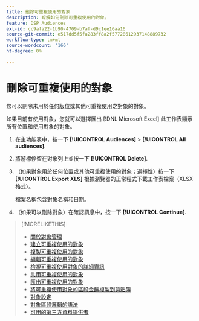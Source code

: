 ```yaml
---
title: 刪除可重複使用的對象
description: 瞭解如何刪除可重複使用的對象。
feature: DSP Audiences
exl-id: cc9afa22-1b90-4709-b7af-d9c1ee16aa16
source-git-commit: e517dd5f5fa283ff8a2f57728612937148889732
workflow-type: tm+mt
source-wordcount: '166'
ht-degree: 0%

---
```


# 刪除可重複使用的對象

您可以刪除未用於任何版位或其他可重複使用之對象的對象。

如果目前有使用對象，您就可以選擇匯出 [!DNL Microsoft Excel] 此工作表顯示所有位置和使用對象的對象。

1. 在主功能表中，按一下 **[!UICONTROL Audiences]** > **[!UICONTROL All audiences]**.

1. 將游標停留在對象列上並按一下 **[!UICONTROL Delete]**.

1. （如果對象用於任何位置或其他可重複使用的對象；選擇性）按一下 **[!UICONTROL Export XLS]** 根據瀏覽器的正常程式下載工作表檔案（XLSX格式）。

   檔案名稱包含對象名稱和日期。

1. （如果可以刪除對象）在確認訊息中，按一下 **[!UICONTROL Continue]**.

>[!MORELIKETHIS]
>
>* [關於對象管理](audience-about.md)
>* [建立可重複使用的對象](reusable-audience-create.md)
>* [複製可重複使用的對象](reusable-audience-duplicate.md)
>* [編輯可重複使用的對象](reusable-audience-edit.md)
>* [檢視可重複使用對象的詳細資訊](reusable-audience-view-details.md)
>* [共用可重複使用的對象](reusable-audience-share.md)
>* [匯出可重複使用的對象](reusable-audience-export.md)
>* [將可重複使用對象的區段金鑰複製到剪貼簿](reusable-audience-clipboard.md)
>* [對象設定](audience-settings.md)
>* [對象區段邏輯的語法](audience-segment-logic-syntax.md)
>* [可用的第三方資料提供者](third-party-data-providers.md)
